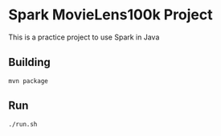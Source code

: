 # Spark MovieLens100k Project

This is a practice project to use Spark in Java

## Building
    mvn package

## Run
    ./run.sh
